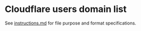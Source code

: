 # Cloudflare users domain list

See [instructions.md](../../instructions.md) for file purpose and format specifications.